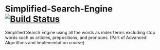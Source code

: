 # Simplified-Search-Engine [![Build Status](https://travis-ci.org/keyur9/Simplified-Search-Engine.svg?branch=master)](https://travis-ci.org/keyur9/Simplified-Search-Engine)
Simplified Search Engine using all the words as index terms excluding stop words such as articles, prepositions, and pronouns.
(Part of Advanced Algorithms and Implementation course)
